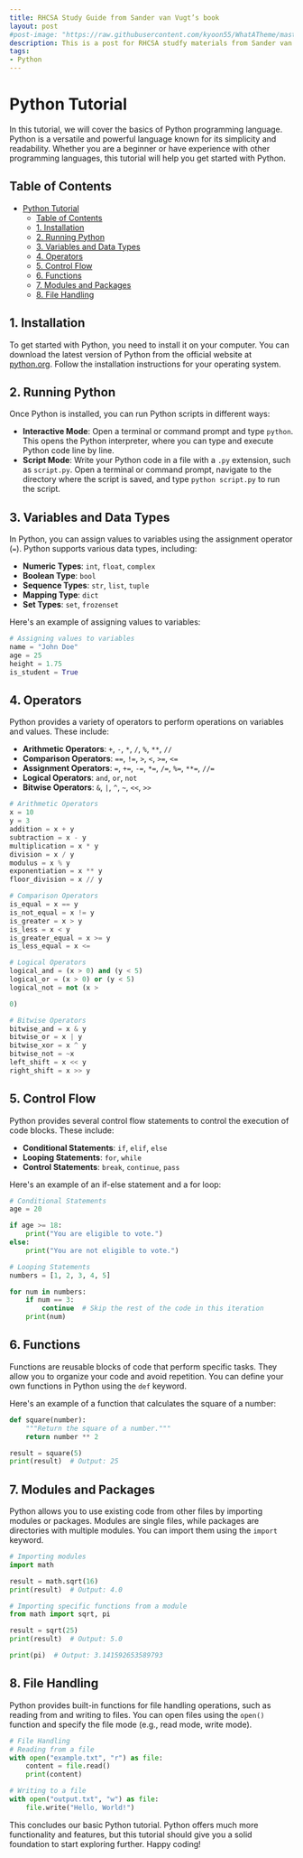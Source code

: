 ```yaml
---
title: RHCSA Study Guide from Sander van Vugt’s book
layout: post
#post-image: "https://raw.githubusercontent.com/kyoon55/WhatATheme/master/assets/images/What%20is%20Jekyll%20and%20How%20to%20use%20it.png?token=AHMQUELVG36IDSA4SZEZ5P26Z64IW"
description: This is a post for RHCSA studfy materials from Sander van Vugt’s book
tags:
- Python
---
```

# Python Tutorial

In this tutorial, we will cover the basics of Python programming language. Python is a versatile and powerful language known for its simplicity and readability. Whether you are a beginner or have experience with other programming languages, this tutorial will help you get started with Python.

## Table of Contents
- [Python Tutorial](#python-tutorial)
  - [Table of Contents](#table-of-contents)
  - [1. Installation ](#1-installation-)
  - [2. Running Python ](#2-running-python-)
  - [3. Variables and Data Types ](#3-variables-and-data-types-)
  - [4. Operators ](#4-operators-)
  - [5. Control Flow ](#5-control-flow-)
  - [6. Functions ](#6-functions-)
  - [7. Modules and Packages ](#7-modules-and-packages-)
  - [8. File Handling ](#8-file-handling-)

## 1. Installation <a name="installation"></a>

To get started with Python, you need to install it on your computer. You can download the latest version of Python from the official website at [python.org](https://www.python.org). Follow the installation instructions for your operating system.

## 2. Running Python <a name="running-python"></a>

Once Python is installed, you can run Python scripts in different ways:
- **Interactive Mode**: Open a terminal or command prompt and type `python`. This opens the Python interpreter, where you can type and execute Python code line by line.
- **Script Mode**: Write your Python code in a file with a `.py` extension, such as `script.py`. Open a terminal or command prompt, navigate to the directory where the script is saved, and type `python script.py` to run the script.

## 3. Variables and Data Types <a name="variables-and-data-types"></a>

In Python, you can assign values to variables using the assignment operator (`=`). Python supports various data types, including:

- **Numeric Types**: `int`, `float`, `complex`
- **Boolean Type**: `bool`
- **Sequence Types**: `str`, `list`, `tuple`
- **Mapping Type**: `dict`
- **Set Types**: `set`, `frozenset`

Here's an example of assigning values to variables:

```python
# Assigning values to variables
name = "John Doe"
age = 25
height = 1.75
is_student = True
```

## 4. Operators <a name="operators"></a>

Python provides a variety of operators to perform operations on variables and values. These include:

- **Arithmetic Operators**: `+`, `-`, `*`, `/`, `%`, `**`, `//`
- **Comparison Operators**: `==`, `!=`, `>`, `<`, `>=`, `<=`
- **Assignment Operators**: `=`, `+=`, `-=`, `*=`, `/=`, `%=`, `**=`, `//=`
- **Logical Operators**: `and`, `or`, `not`
- **Bitwise Operators**: `&`, `|`, `^`, `~`, `<<`, `>>`

```python
# Arithmetic Operators
x = 10
y = 3
addition = x + y
subtraction = x - y
multiplication = x * y
division = x / y
modulus = x % y
exponentiation = x ** y
floor_division = x // y

# Comparison Operators
is_equal = x == y
is_not_equal = x != y
is_greater = x > y
is_less = x < y
is_greater_equal = x >= y
is_less_equal = x <=

# Logical Operators
logical_and = (x > 0) and (y < 5)
logical_or = (x > 0) or (y < 5)
logical_not = not (x > 

0)

# Bitwise Operators
bitwise_and = x & y
bitwise_or = x | y
bitwise_xor = x ^ y
bitwise_not = ~x
left_shift = x << y
right_shift = x >> y
```

## 5. Control Flow <a name="control-flow"></a>

Python provides several control flow statements to control the execution of code blocks. These include:

- **Conditional Statements**: `if`, `elif`, `else`
- **Looping Statements**: `for`, `while`
- **Control Statements**: `break`, `continue`, `pass`

Here's an example of an if-else statement and a for loop:

```python
# Conditional Statements
age = 20

if age >= 18:
    print("You are eligible to vote.")
else:
    print("You are not eligible to vote.")

# Looping Statements
numbers = [1, 2, 3, 4, 5]

for num in numbers:
    if num == 3:
        continue  # Skip the rest of the code in this iteration
    print(num)

```

## 6. Functions <a name="functions"></a>

Functions are reusable blocks of code that perform specific tasks. They allow you to organize your code and avoid repetition. You can define your own functions in Python using the `def` keyword.

Here's an example of a function that calculates the square of a number:

```python
def square(number):
    """Return the square of a number."""
    return number ** 2

result = square(5)
print(result)  # Output: 25
```

## 7. Modules and Packages <a name="modules-and-packages"></a>

Python allows you to use existing code from other files by importing modules or packages. Modules are single files, while packages are directories with multiple modules. You can import them using the `import` keyword.

```python
# Importing modules
import math

result = math.sqrt(16)
print(result)  # Output: 4.0

# Importing specific functions from a module
from math import sqrt, pi

result = sqrt(25)
print(result)  # Output: 5.0

print(pi)  # Output: 3.141592653589793
```

## 8. File Handling <a name="file-handling"></a>

Python provides built-in functions for file handling operations, such as reading from and writing to files. You can open files using the `open()` function and specify the file mode (e.g., read mode, write mode).

```python
# File Handling
# Reading from a file
with open("example.txt", "r") as file:
    content = file.read()
    print(content)

# Writing to a file
with open("output.txt", "w") as file:
    file.write("Hello, World!")
```

This concludes our basic Python tutorial. Python offers much more functionality and features, but this tutorial should give you a solid foundation to start exploring further. Happy coding!